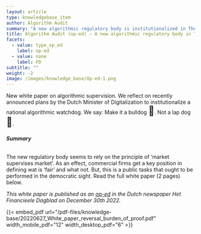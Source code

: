 ```yaml
---
layout: article
type: knowledgebase_item
author: Algorithm Audit
summary: "A new algorithmic regulatory body is institutionalized in The Netherlands. We say: Make it a bulldog \U0001F43A, not a lap dog \U0001F436"
title: Algorithm Audit (op-ed) – A new algorithmic regulatory body in The Netherlands
facets:
  - value: type_op_ed
    label: op-ed
  - value: none
    label: FD
subtitle: ""
weight: -2
image: /images/knowledge_base/Op-ed-1.png
---
```


New white paper on algorithmic supervision. We reflect on recently announced plans by the Dutch Minister of Digitalization to institutionalize a national algorithmic watchdog. We say: Make it a bulldog <span style="font-size: 25px;">🐺</span>. Not a lap dog <span style="font-size: 25px;">🐶</span>.

###### **Summary**

The new regulatory body seems to rely on the principle of ‘market supervises market’. As an effect, commercial firms get a key position in defining wat is ‘fair’ and what not. But, this is a public tasks that ought to be performed in the democratic sight. Read the full white paper (2 pages) below.

<span style="font-size: 14px; font-style:italic">This white paper is published as an <a href="https://fd.nl/opinie/1462782/maak-nieuwe-algoritmewaakhond-een-bulldog-in-plaats-van-een-schoothond" target="_blank">op-ed</a> in the Dutch newspaper _Het Financieele Dagblad_ on December 30th 2022.</span>

{{< embed_pdf url="/pdf-files/knowledge-base/20220627_White_paper_reversal_burden_of_proof.pdf" width_mobile_pdf="12" width_desktop_pdf="6" >}}